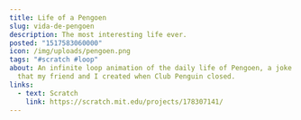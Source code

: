 ```yaml
---
title: Life of a Pengoen
slug: vida-de-pengoen
description: The most interesting life ever.
posted: "1517583060000"
icon: /img/uploads/pengoen.png
tags: "#scratch #loop"
about: An infinite loop animation of the daily life of Pengoen, a joke character
  that my friend and I created when Club Penguin closed.
links:
  - text: Scratch
    link: https://scratch.mit.edu/projects/178307141/
---
```

<scratch url="https://scratch.mit.edu/projects/178307141/"></scratch>
